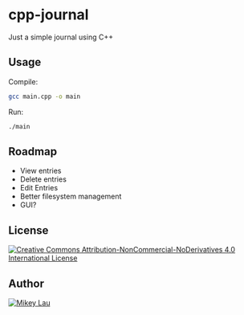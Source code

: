 # cpp-journal

Just a simple journal using C++

## Usage

Compile:

```bash
gcc main.cpp -o main
```

Run:

```bash
./main
```

## Roadmap

- View entries
- Delete entries
- Edit Entries
- Better filesystem management
- GUI?

## License

[![Creative Commons Attribution-NonCommercial-NoDerivatives 4.0 International License](https://i.creativecommons.org/l/by-nc-nd/4.0/88x31.png)](http://creativecommons.org/licenses/by-nc-nd/4.0/)

## Author

[![Mikey Lau](https://res.cloudinary.com/dqzwrwyzn/image/upload/v1631438979/team/mikey_phbixs.png)](https://github.com/MikeyJL)
